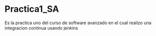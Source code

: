 # Practica1_SA
Es la practica uno del curso de software avanzado en el cual realizo una integracion continua usando jenkins 
